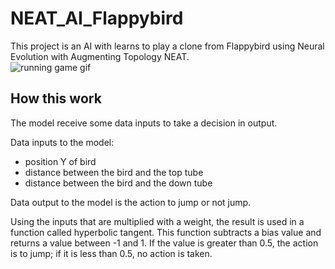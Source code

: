 # NEAT_AI_Flappybird
This project is an AI with learns to play a clone from Flappybird using Neural Evolution with Augmenting Topology NEAT.
<br/>
![running game gif](assets/running.gif)
<br/>
## How this work
The model receive some data inputs to take a decision in output.

Data inputs to the model:
 - position Y of bird
 - distance between the bird and the top tube
 - distance between the bird and the down tube 

Data output to the model is the action to jump or not jump.

Using the inputs that are multiplied with a weight, the result is used in a function called hyperbolic tangent. This function subtracts a bias value and returns a value between -1 and 1. If the value is greater than 0.5, the action is to jump; if it is less than 0.5, no action is taken.

